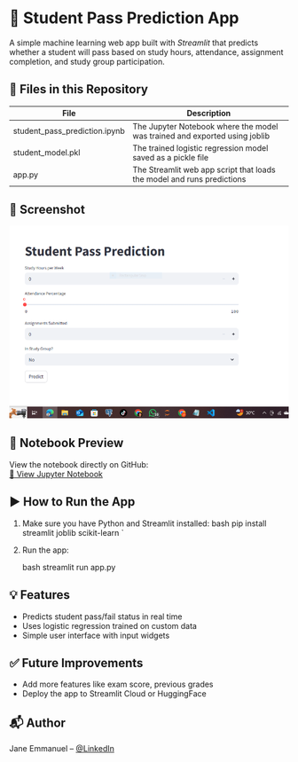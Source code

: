 # 🧠 Student Pass Prediction App

A simple machine learning web app built with *Streamlit* that predicts whether a student will pass based on study hours, attendance, assignment completion, and study group participation.

## 📁 Files in this Repository

| File | Description |
|------|-------------|
| student_pass_prediction.ipynb | The Jupyter Notebook where the model was trained and exported using joblib |
| student_model.pkl | The trained logistic regression model saved as a pickle file |
| app.py | The Streamlit web app script that loads the model and runs predictions |


## 📸 Screenshot

![App Screenshot](https://github.com/Jane-Emmanuel/student-pass-prediction/blob/main/student_pass_prediction_screenshot.PNG)


## 🔗 Notebook Preview

View the notebook directly on GitHub:  
[📘 View Jupyter Notebook]("")


## ▶ How to Run the App

1. Make sure you have Python and Streamlit installed:
   bash
   pip install streamlit joblib scikit-learn
`

2. Run the app:

   bash
   streamlit run app.py
   

## 💡 Features

* Predicts student pass/fail status in real time
* Uses logistic regression trained on custom data
* Simple user interface with input widgets

## ✅ Future Improvements

* Add more features like exam score, previous grades
* Deploy the app to Streamlit Cloud or HuggingFace

## 📬 Author

Jane Emmanuel – [@LinkedIn](https://www.linkedin.com/in/jane-emmanuel-/)
